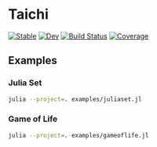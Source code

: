 # Taichi

[![Stable](https://img.shields.io/badge/docs-stable-blue.svg)](https://lucifer1004.github.io/Taichi.jl/stable/)
[![Dev](https://img.shields.io/badge/docs-dev-blue.svg)](https://lucifer1004.github.io/Taichi.jl/dev/)
[![Build Status](https://github.com/lucifer1004/Taichi.jl/actions/workflows/CI.yml/badge.svg?branch=main)](https://github.com/lucifer1004/Taichi.jl/actions/workflows/CI.yml?query=branch%3Amain)
[![Coverage](https://codecov.io/gh/lucifer1004/Taichi.jl/branch/main/graph/badge.svg)](https://codecov.io/gh/lucifer1004/Taichi.jl)

## Examples

### Julia Set

```bash
julia --project=. examples/juliaset.jl
```

### Game of Life

```bash
julia --project=. examples/gameoflife.jl
```

